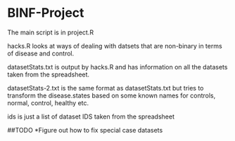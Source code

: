 # BINF-Project

The main script is in project.R

hacks.R looks at ways of dealing with datsets that are non-binary in terms of disease and control.

datasetStats.txt is output by hacks.R and has information on all the datasets taken from the spreadsheet.

datasetStats-2.txt is the same format as datasetStats.txt but tries to transform the disease.states based on some known names for controls,
normal, control, healthy etc.


ids is just a list of dataset IDS taken from the spreadsheet




##TODO
*Figure out how to fix special case datasets
